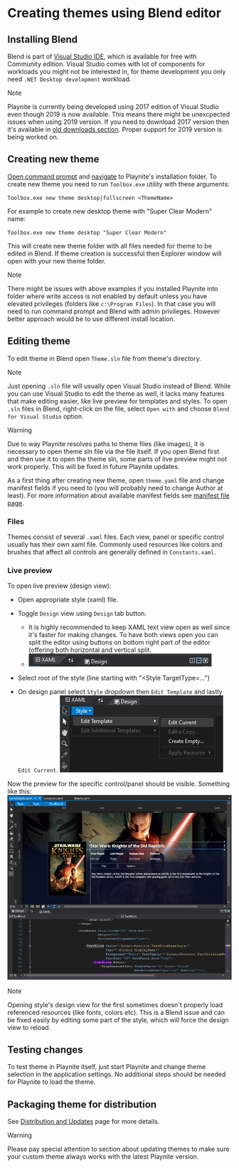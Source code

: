 # Creating themes using Blend editor

Installing Blend
---------------------

Blend is part of [Visual Studio IDE](https://visualstudio.microsoft.com/), which is available for free with Community edition. Visual Studio comes with lot of components for workloads you might not be interested in, for theme development you only need `.NET Desktop development` workload.

> [!NOTE] 
> Playnite is currently being developed using 2017 edition of Visual Studio even though 2019 is now available. This means there might be unexcpected issues when using 2019 version. If you need to download 2017 version then it's available in [old downloads section](https://visualstudio.microsoft.com/vs/older-downloads/). Proper support for 2019 version is being worked on.

Creating new theme
---------------------
[Open command prompt](https://www.windows-commandline.com/how-to-open-command-prompt/) and [navigate](https://www.windows-commandline.com/command-prompt-change-directory/) to Playnite's installation folder. To create new theme you need to run `Toolbox.exe` utility with these arguments:

```
Toolbox.exe new theme desktop|fullscreen <ThemeName>
```

For example to create new desktop theme with "Super Clear Modern" name:

```
Toolbox.exe new theme desktop "Super Clear Modern"
```

This will create new theme folder with all files needed for theme to be edited in Blend. If theme creation is successful then Explorer window will open with your new theme folder.

> [!NOTE] 
> There might be issues with above examples if you installed Playnite into folder where write access is not enabled by default unless you have elevated privileges (folders like `c:\Program Files`). In that case you will need to run command prompt and Blend with admin privileges. However better approach would be to use different install location.

Editing theme
---------------------

To edit theme in Blend open `Theme.sln` file from theme's directory.

> [!NOTE] 
> Just opening `.sln` file will usually open Visual Studio instead of Blend. While you can use Visual Studio to edit the theme as well, it lacks many features that make editing easier, like live preview for templates and styles. To open `.sln` files in Blend, right-click on the file, select `Open with` and choose `Blend for Visual Studio` option.

> [!WARNING] 
> Due to way Playnite resolves paths to theme files (like images), it is necessary to open theme sln file via the file itself. If you open Blend first and then use it to open the theme sln, some parts of live preview might not work properly. This will be fixed in future Playnite updates.

As a first thing after creating new theme, open `theme.yaml` file and change manifest fields if you need to (you will probably need to change Author at least). For more information about available manifest fields see [manifest file page](manifestFile.md).

### Files

Themes consist of several `.xaml` files. Each view, panel or specific control usually has their own xaml file. Commonly used resources like colors and brushes that affect all controls are generally defined in `Constants.xaml`.

### Live preview

To open live preview (design view):
* Open appropriate style (xaml) file.
* Toggle `Design` view using `Design` tab button.
  * It is highly recommended to keep XAML text view open as well since it's faster for making changes. To have both views open you can split the editor using buttons on bottom right part of the editor (offering both horizontal and vertical split.
  * ![image](images/designSwitch.png)

* Select root of the style (line starting with "<Style TargetType=...")
* On design panel select `Style` dropdown then `Edit Template` and lastly `Edit Current`.
![image](images/templateEdit.png)

Now the preview for the specific control/panel should be visible. Something like this:
![image](images/designExample.png)

> [!NOTE] 
> Opening style's design view for the first sometimes doesn't properly load referenced resources (like fonts, colors etc). This is a Blend issue and can be fixed easily by editing some part of the style, which will force the design view to reload.


Testing changes
---------------------
 
To test theme in Playnite itself, just start Playnite and change theme selection in the application settings. No additional steps should be needed for Playnite to load the theme.

Packaging theme for distribution
---------------------

See [Distribution and Updates](distributionAndUpdates.md) page for more details.

> [!WARNING] 
> Please pay special attention to section about updating themes to make sure your custom theme always works with the latest Playnite version.